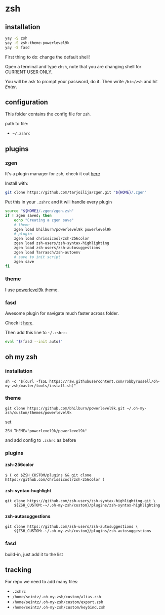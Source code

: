 # zsh

## installation

```bash
yay -S zsh
yay -S zsh-theme-powerlevel9k
yay -S fasd
```

First thing to do: change the default shell!

Open a terminal and type `chsh`, note that you are changing shell for CURRENT
USER ONLY.

You will be ask to prompt your password, do it. Then write `/bin/zsh` and hit
_Enter_.

## configuration

This folder contains the config file for `zsh`.

path to file:
- `~/.zshrc`

## plugins

### zgen

It's a plugin manager for zsh, check it out
[here](https://github.com/tarjoilija/zgen)

Install with:
```bash
git clone https://github.com/tarjoilija/zgen.git "${HOME}/.zgen"
```
Put this in your `.zshrc` and it will handle every plugin
```bash
source "${HOME}/.zgen/zgen.zsh"
if ! zgen saved; then
    echo "Creating a zgen save"
    # theme
    zgen load bhilburn/powerlevel9k powerlevel9k
    # plugin
    zgen load chrissicool/zsh-256color
    zgen load zsh-users/zsh-syntax-highlighting
    zgen load zsh-users/zsh-autosuggestions
    zgen load Tarrasch/zsh-autoenv
    # save to init script
    zgen save
fi
```

### theme

I use [powerlevel9k](https://github.com/bhilburn/powerlevel9k) theme.

### fasd

Awesome plugin for navigate much faster across folder.

Check it [here](https://github.com/clvv/fasd).

Then add this line to `~/.zshrc`:
```bash
eval "$(fasd --init auto)"
```


## oh my zsh


### installation

```
sh -c "$(curl -fsSL https://raw.githubusercontent.com/robbyrussell/oh-my-zsh/master/tools/install.sh)"
```


### theme

```
git clone https://github.com/bhilburn/powerlevel9k.git ~/.oh-my-zsh/custom/themes/powerlevel9k
```
set
```
ZSH_THEME="powerlevel9k/powerlevel9k"
```
and add config to `.zshrc` as before

### plugins

#### zsh-256color

```
$ ( cd $ZSH_CUSTOM/plugins && git clone https://github.com/chrissicool/zsh-256color )
```

#### zsh-syntax-hughlight

```
git clone https://github.com/zsh-users/zsh-syntax-highlighting.git \
    ${ZSH_CUSTOM:-~/.oh-my-zsh/custom}/plugins/zsh-syntax-highlighting
```

#### zsh-autosuggestions

```
git clone https://github.com/zsh-users/zsh-autosuggestions \
    ${ZSH_CUSTOM:-~/.oh-my-zsh/custom}/plugins/zsh-autosuggestions
```

### fasd

build-in, just add it to the list


## tracking

For repo we need to add many files:

- `.zshrc`
- `/home/seintz/.oh-my-zsh/custom/alias.zsh`
- `/home/seintz/.oh-my-zsh/custom/export.zsh`
- `/home/seintz/.oh-my-zsh/custom/keybind.zsh`


